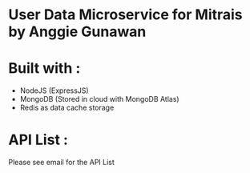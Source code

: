# User Data Microservice for Mitrais by Anggie Gunawan

# Built with : 
- NodeJS (ExpressJS)
- MongoDB (Stored in cloud with MongoDB Atlas)
- Redis as data cache storage

# API List : 
Please see email for the API List
